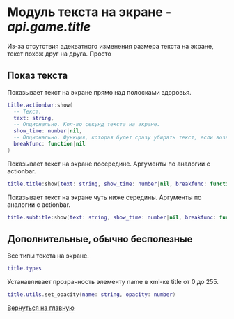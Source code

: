 # Модуль текста на экране - *api.game.title*

Из-за отсутствия адекватного изменения размера текста на экране, текст похож друг на друга. Просто

## Показ текста

Показывает текст на экране прямо над полосками здоровья.

```lua
title.actionbar:show(
  -- Текст.
  text: string,
  -- Опционально. Кол-во секунд текста на экране.
  show_time: number|nil,
  -- Опционально. Функция, которая будет сразу убирать текст, если возвращает true.
  breakfunc: function|nil
)
```

Показывает текст на экране посередине. Аргументы по аналогии с actionbar.

```lua
title.title:show(text: string, show_time: number|nil, breakfunc: function|nil)
```

Показывает текст на экране чуть ниже середины. Аргументы по аналогии с actionbar.

```lua
title.subtitle:show(text: string, show_time: number|nil, breakfunc: function|nil)
```

## Дополнительные, обычно бесполезные

Все типы текста на экране.

```lua
title.types
```

Устанавливает прозрачность элементу name в xml-ке title от 0 до 255.

```lua
title.utils.set_opacity(name: string, opacity: number)
```

[Вернуться на главную](index.md)
